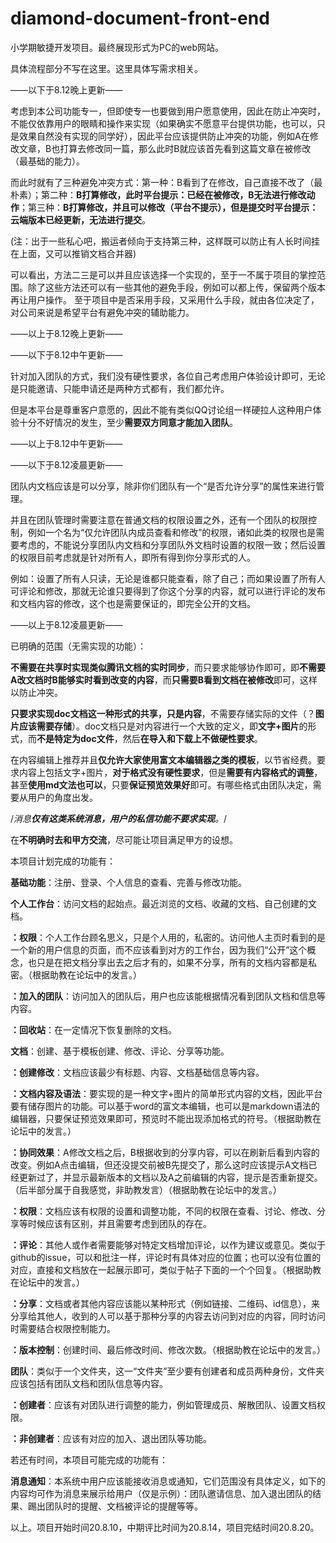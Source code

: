 # diamond-document-front-end

小学期敏捷开发项目。最终展现形式为PC的web网站。

具体流程部分不写在这里。这里具体写需求相关。

——以下于8.12晚上更新——

考虑到本公司功能专一，但即使专一也要做到用户愿意使用，因此在防止冲突时，不能仅依靠用户的眼睛和操作来实现（如果确实不愿意平台提供功能，也可以，只是效果自然没有实现的同学好），因此平台应该提供防止冲突的功能，例如A在修改文章，B也打算去修改同一篇，那么此时B就应该首先看到这篇文章在被修改（最基础的能力）。

而此时就有了三种避免冲突方式：第一种：B看到了在修改，自己直接不改了（最朴素）；第二种：**B打算修改，此时平台提示：已经在被修改，B无法进行修改动作**；第三种：**B打算修改，并且可以修改（平台不提示），但是提交时平台提示：云端版本已经更新，无法进行提交**。

(注：出于一些私心吧，搬运者倾向于支持第三种，这样既可以防止有人长时间挂在上面，又可以推销文档合并器)

可以看出，方法二三是可以并且应该选择一个实现的，至于一不属于项目的掌控范围。除了这些方法还可以有一些其他的避免手段，例如可以都上传，保留两个版本再让用户操作。
至于项目中是否采用手段，又采用什么手段，就由各位决定了，对公司来说是希望平台有避免冲突的辅助能力。

——以上于8.12晚上更新——

——以下于8.12中午更新——

针对加入团队的方式，我们没有硬性要求，各位自己考虑用户体验设计即可，无论是只能邀请、只能申请还是两种方式都有，我们都允许。

但是本平台是尊重客户意愿的，因此不能有类似QQ讨论组一样硬拉人这种用户体验十分不好情况的发生，至少**需要双方同意才能加入团队**。

——以上于8.12中午更新——

——以下于8.12凌晨更新——

团队内文档应该是可以分享，除非你们团队有一个“是否允许分享”的属性来进行管理。

并且在团队管理时需要注意在普通文档的权限设置之外，还有一个团队的权限控制，例如一个名为“仅允许团队内成员查看和修改”的权限，诸如此类的权限也是需要考虑的，不能说分享团队内文档和分享团队外文档时设置的权限一致；然后设置的权限目前考虑就是针对所有人，即所有得到你分享形式的人。

例如：设置了所有人只读，无论是谁都只能查看，除了自己；而如果设置了所有人可评论和修改，那就无论谁只要得到了你这个分享的内容，就可以进行评论的发布和文档内容的修改，这个也是需要保证的，即完全公开的文档。

——以上于8.12凌晨更新——

已明确的范围（无需实现的功能）：

**不需要在共享时实现类似腾讯文档的实时同步**，而只要求能够协作即可，即**不需要A改文档时B能够实时看到改变的内容**，而**只需要B看到文档在被修改**即可，这样以防止冲突。

**只要求实现doc文档这一种形式的共享，只是内容**，不需要存储实际的文件（？**图片应该需要存储**）。doc文档只是对内容进行一个大致的定义，即**文字+图片**的形式，而**不是特定为doc文件**，然后**在导入和下载上不做硬性要求**。

在内容编辑上推荐并且**仅允许大家使用富文本编辑器之类的模板**，以节省经费。要求内容上包括文字+图片，**对于格式没有硬性要求**，但是**需要有内容格式的调整**，甚至**使用md文法也可以**，只要**保证预览效果好**即可。有哪些格式由团队决定，需要从用户的角度出发。

/*消息**仅有这类系统消息，用户的私信功能不要求实现**。*/

在**不明确时去和甲方交流**，尽可能让项目满足甲方的设想。

本项目计划完成的功能有：

**基础功能**：注册、登录、个人信息的查看、完善与修改功能。

**个人工作台**：访问文档的起始点。最近浏览的文档、收藏的文档、自己创建的文档。

  **：权限**：个人工作台顾名思义，只是个人用的，私密的。访问他人主页时看到的是一个新的用户信息的页面，而不应该看到对方的工作台，因为我们“公开”这个概念，也只是在把文档分享出去之后才有的，如果不分享，所有的文档内容都是私密。（根据助教在论坛中的发言。）

  **：加入的团队**：访问加入的团队后，用户也应该能根据情况看到团队文档和信息等内容。

  **：回收站**：在一定情况下恢复删除的文档。

**文档**：创建、基于模板创建、修改、评论、分享等功能。

  **：创建修改**：文档应该最少有标题、内容、文档基础信息等内容。
  
  **：文档内容及语法**：要实现的是一种文字+图片的简单形式内容的文档，因此平台要有储存图片的功能。可以基于word的富文本编辑，也可以是markdown语法的编辑器，只要保证预览效果即可，预览时不能出现添加格式的符号。（根据助教在论坛中的发言。）
  
  **：协同效果**：A修改文档之后，B根据收到的分享内容，可以在刷新后看到内容的改变。例如A点击编辑，但还没提交前被B先提交了，那么这时应该提示A文档已经更新过了，并显示最新版本的文档以及A之前编辑的内容，提示是否重新提交。（后半部分属于自我感觉，非助教发言）（根据助教在论坛中的发言。）

  **：权限**：文档应该有权限的设置和调整功能，不同的权限在查看、讨论、修改、分享等时候应该有区别，并且需要考虑到团队的存在。

  **：评论**：其他人或作者需要能够对特定文档增加评论，以作为建议或意见。类似于github的issue，可以和批注一样，评论时有具体对应的位置；也可以没有位置的对应，直接和文档放在一起展示即可，类似于帖子下面的一个个回复。（根据助教在论坛中的发言。）

  **：分享**：文档或者其他内容应该能以某种形式（例如链接、二维码、id信息），来分享给其他人，收到的人可以基于那种分享的内容去访问到对应的内容，同时访问时需要结合权限控制能力。
  
  **：版本控制**：创建时间、最后修改时间、修改次数。（根据助教在论坛中的发言。）

**团队**：类似于一个文件夹，这一“文件夹”至少要有创建者和成员两种身份，文件夹应该包括有团队文档和团队信息等内容。

  **：创建者**：应该有对团队进行调整的能力，例如管理成员、解散团队、设置文档权限。

  **：非创建者**：应该有对应的加入、退出团队等功能。

若还有时间，本项目可能完成的功能有：

**消息通知**：本系统中用户应该能接收消息或通知，它们范围没有具体定义，如下的内容均可作为消息来展示给用户（仅是示例）：团队邀请信息、加入退出团队的结果、踢出团队时的提醒、文档被评论的提醒等等。

以上。项目开始时间20.8.10，中期评比时间为20.8.14，项目完结时间20.8.20。
